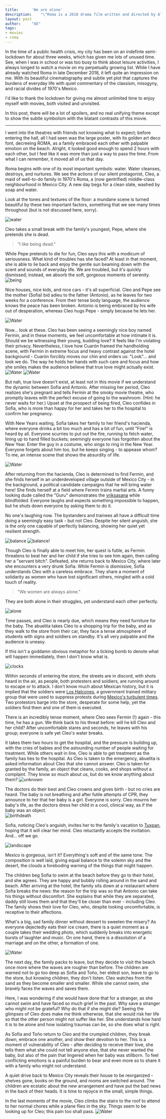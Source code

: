 ```yaml
---
title:		'We are alone'
description:	"\"Roma is a 2018 drama film written and directed by Alfonso Cuarón, who also produced, shot, and co-edited it.\" Lots of spoilers ahead."
layout: post
author:		"AE"
tags:
- movies
- roma
---
```


In the time of a public health crisis, my city has been on an indefinte semi-lockdown for about three weeks, which has given me lots of unused time. See, when I was in school or was too busy to think about leisure activities, I always longed to watch a movie on my perpetually growing list. While I have already watched Roma in late December 2018, it left quite an impression on me. With its beautiful cinematography and subtle yet plot that captures the burdens of everyday life with quiet commentary of the classism, misogyny, and racial divides of 1970's Mexico.

I'd like to thank the lockdown for giving me almost unlimited time to enjoy myself with movies, both visited and unvisited.  

In this post, there will be a lot of spoilers, and no real unifying theme except to show the subtle symbolism with the blatant contrasts of this movie.

----------------  

I went into the theatres with friends not knowing what to expect; before entering the hall, all I had seen was the large poster, with its golden art deco font, decreeing ROMA, as a family embraced each other with palpable emotion on the beach. Alright, it looked good enough to spend 2 hours with each other, but I feel like it was more than just a way to pass the time. From what I can remember, it moved all of us that day.  

Roma begins with one of its most important symbols: water. Water cleanses, destroys, and nurtures. We see the actions of our silent protagonist, Cleo, a maid of well-to-do family in 1970's Roma, a (now gentrified) middle-class neighbourhood in Mexico City. A new day begs for a clean slate, washed by soap and water.  


Look at the tones and textures of the floor: a mundane scene is turned beautiful by these two important factors, something that we see many times throughout (but is not discussed here, sorry).

![water](/assets/images/2020-04-09-roma/cleanse.jpeg)


Cleo takes a small break with the family's youngest, Pepe, where she pretends she is dead.  

> “I like being dead."  

While Pepe pretends to die for fun, Cleo says this with a modicum of seriousness. What kind of troubles has she faced? At least in that moment, she is able to lie back and enjoy the gentle sun beaming down with the scent and sounds of everyday life. We are troubled, but it's quickly dismissed; instead, we absorb the soft, gorgeous moments of serenity.  
![being](/assets/images/2020-04-09-roma/being.jpeg)  

Nice houses, nice kids, and nice cars - it's all superficial. Cleo and Pepe see the mother (Sofia) bid adieu to the father (Antonio), as he leaves for two weeks for a conference. From their tense body language, the audience knows the peace has been broken. Antonio is being embraced by his wife out of desperation, whereas Cleo hugs Pepe - simply because he lets her. 

![Water](/assets/images/2020-04-09-roma/embrace.jpeg)  

Now... look at these. Cleo has been seeing a seemingly nice boy named Fermin, and in these moments, we feel uncomfortable at how intimate it is. Should we be witnessing their young, budding love? It feels like I'm violating their privacy. Nevertheless, I love how Cuarón framed the handholding scene, with Fermin in extreme focus and heavy contrast against the hotel background - Cuarón forcibly moves our chin and orders us: "Look"... and look we do. The way he holds her hands with such care and focus and how she smiles makes the audience believe that true love might actually exist.  
![Water](/assets/images/2020-04-09-roma/intimacy.jpeg)
![Water](/assets/images/2020-04-09-roma/intimacy2.jpeg)

But nah, true love doesn't exist, at least not in this movie if we understand the dynamic between Sofia and Antonio. After missing her period, Cleo realizes she's pregnant and tells Fermin at the smoky movie theatre, who promptly leaves with the perfect excuse of going to the washroom. (Hint: he never waits for her.) Upset at the prospect of being fired, Cleo confides in Sofia, who is more than happy for her and takes her to the hospital to confirm her pregnancy.  

With New Years waiting, Sofia takes her family to her friend's hacienda, where everyone drinks a bit too much and has a bit of fun, until "Fire!" is heard by all. Everyone scurries to put out the fire, running to fetch water, lining up to hand filled buckets; seemingly everyone has forgotten about the New Year. Enter the guy in a costume, who sings to ring in the New Year. Everyone forgets about him too, but he keeps singing - to appease whom? To me, an intense scene that shows the absurdity of life.

![Water](/assets/images/2020-04-09-roma/fire.jpeg)

After returning from the hacienda, Cleo is determined to find Fermin, and she finds herself in an underdeveloped village outside of Mexico City - in the background, a political candidate campaigns that he will bring water here! She finds herself at a field where Fermin trains martial arts. A funny looking dude called the "Guru" demonstrates the [vriksasana](https://en.wikipedia.org/wiki/Vriksasana) while blindfolded. Everyone laughs and expects something impossible to happen, but he shuts down everyone by asking them to do it.  

No one's laughing now. The bystanders and trainees all have a difficult time doing a seemingly easy task - but not Cleo. Despite her silent anguish, she is the only one capable of perfectly balancing, showing her quiet yet resilient strength. 

![balance](/assets/images/2020-04-09-roma/balance.jpeg)
![balance!](/assets/images/2020-04-09-roma/balanced.jpeg)

Though Cleo is finally able to meet him, her quest is futile, as Fermin threatens to beat her and her child if she tries to see him again, then calling her a "servant bitch". Defeated, she returns back to Mexico City, where later she encounters a very drunk Sofia. While Fermin is dismissive, Sofia understands Cleo with a careless embrace. They share a moment of solidarity as women who have lost significant others, mingled with a cold touch of reality. 

> "We women are always alone."  

They are both alone in their struggles, yet understand each other perfectly.  


![alone](/assets/images/2020-04-09-roma/alone.jpeg)


Time passes, and Cleo is nearly due, which means they need furniture for the baby. The abuelita takes Cleo to a shopping trip for the baby, and as they walk to the store from their car, they face a tense atmosphere of students with signs and soldiers on standby. It's all very palpable and the audience is uneasy.  

If this isn't a goddamn obvious metaphor for a ticking bomb to denote what will happen immediately, then I don't know what is.

![clocks](/assets/images/2020-04-09-roma/clocks.jpeg)

Within seconds of entering the store, the streets are in discord, with shots heard in the air, as people, both protesters and soldiers, are running around to escape or to attack. I don't know much about Mexican history, but it is implied that the soldiers were [Los Halcones](https://en.wikipedia.org/wiki/El_Halconazo#Los_Halcones), a government trained military group that were used to suppress protests during [Mexico's turbulent times](https://en.wikipedia.org/wiki/Mexican_Dirty_War). Two protestors barge into the store, desperate for some help, yet the soldiers find them and one of them is executed.  

There is an incredibly tense moment, where Cleo sees Fermin (!) again - this time, he has a gun. We think back to his threat before: will he kill Cleo and her child? After uncomfortable stares and seconds, he leaves with his group; everyone is safe yet Cleo's water breaks.  

It takes them two hours to get the hospital, and the pressure is building up, with the cries of babies and the astounding number of people waiting for treatment. While others wait in line, Cleo is able to get treatment as the family has ties to the hospital. As Cleo is taken to the emergency, abuelita is asked information about Cleo that she cannot answer. Cleo is taken for granted by the family, an object that cleans, cooks, and shops without a complaint. They know so much about us, but do we know anything about them? 
![unknown](/assets/images/2020-04-09-roma/unknown.jpeg)  

The doctors do their best and Cleo crowns and gives birth - but no cries are heard. The baby is not breathing and after futile attempts of CPR, they announce to her that her baby is a girl. Everyone is sorry. 
Cleo mourns her baby's life, as the doctors dress her child in a cool, clinical way, as if the baby was an object.  
![birthdeath](/assets/images/2020-04-09-roma/birthdeath.jpeg)

Sofia, noticing Cleo's anguish, invites her to the family's vacation to [Tuxpan](https://en.wikipedia.org/wiki/Tuxpan), hoping that it will clear her mind. Cleo reluctantly accepts the invitation.  And... off we go.

![landscape](/assets/images/2020-04-09-roma/landscape.jpeg)


Mexico is gorgeous, isn't it? Everything's soft and of the same tone. The composition is well laid, giving  equal balance to the solemn sky and the desert, the clouds a foreboding warning of the things that might happen.  

The children beg Sofia to swim at the beach before they go to their hotel, and she agrees. They are happy and bubbly rolling around in the sand and beach. After arriving at the hotel, the family sits down at a restaurant where Sofia breaks the news: the reason for the trip was so that Antonio can take his things without discomfort. She explains that while they are separated, daddy still loves them and that they'll be closer than ever - including Cleo. The family shows their love for Cleo, who, despite looking uncomfortable, is receptive to their affections.  

What's a big, sad family dinner without dessert to sweeten the misery? As everyone dejectedly eats their ice cream, there is a quiet moment as a couple takes their wedding photo, which suddenly breaks into energetic bursts of laughter and music. On one hand, there is a dissolution of a marriage and on the other, a formation of one.  

![Water](/assets/images/2020-04-09-roma/dissolution.jpeg)

The next day, the family packs to leave, but they decide to visit the beach once more where the waves are rougher than before. The children are warned not to go too deep as Sofia and Toño, her eldest son, leave to go to the store, but knowing children, they don't listen. Cleo watches from the sand as they become smaller and smaller. While she cannot swim, she bravely faces the waves and saves them.  

Here, I was wondering if she would have done that for a stranger, as she cannot swim and have faced so much grief in the past. Why save a stranger who might not be grateful? Why do that if she might die? Seeing the glimpses of Cleo does make me think otherwise, that she would risk her life so that the other person might not suffer like her. She understands how hard it is to be alone and how isolating traumas can be, so she does what is right.  

As Sofia and Toño return to Cleo and the crumpled children, they break down, embrace one another, and show their devotion to her. This is a moment of vulnerability of Cleo - after deciding to receive their love, she tells them what she could not tell anyone else, that she never wanted the baby, but also of the pain that lingered when her baby was stillborn. To feel conflicting emotions is a painful burden to bear and even more so to share it with a family who might not understand.  

A quiet drive back to Mexico City reveals their house to be reorganized - shelves gone, books on the ground, and rooms are switched around. The children are ecstatic about the new arrangement and have put the bad news in the back of their heads. It is time to rejoyce in the small, simple things. 

In the last moments of the movie, Cleo climbs the stairs to the roof to attend to her normal chores while a plane flies in the sky. Things seem to be looking up for Cleo; this pain too shall pass. 
![Water](/assets/images/2020-04-09-roma/skies.jpeg)



